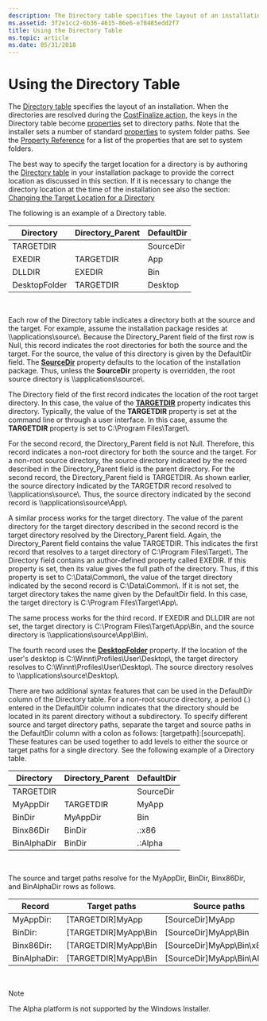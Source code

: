 ```yaml
---
description: The Directory table specifies the layout of an installation.
ms.assetid: 3f2e1cc2-6b36-4615-86e6-e78485edd2f7
title: Using the Directory Table
ms.topic: article
ms.date: 05/31/2018
---
```


# Using the Directory Table

The [Directory table](directory-table.md) specifies the layout of an installation. When the directories are resolved during the [CostFinalize action](costfinalize-action.md), the keys in the Directory table become [properties](properties.md) set to directory paths. Note that the installer sets a number of standard [properties](properties.md) to system folder paths. See the [Property Reference](property-reference.md) for a list of the properties that are set to system folders.

The best way to specify the target location for a directory is by authoring the [Directory table](directory-table.md) in your installation package to provide the correct location as discussed in this section. If it is necessary to change the directory location at the time of the installation see also the section: [Changing the Target Location for a Directory](changing-the-target-location-for-a-directory.md)

The following is an example of a Directory table.



| Directory     | Directory\_Parent | DefaultDir |
|---------------|-------------------|------------|
| TARGETDIR     |                   | SourceDir  |
| EXEDIR        | TARGETDIR         | App        |
| DLLDIR        | EXEDIR            | Bin        |
| DesktopFolder | TARGETDIR         | Desktop    |



 

Each row of the Directory table indicates a directory both at the source and the target. For example, assume the installation package resides at \\\\applications\\source\\. Because the Directory\_Parent field of the first row is Null, this record indicates the root directories for both the source and the target. For the source, the value of this directory is given by the DefaultDir field. The [**SourceDir**](sourcedir.md) property defaults to the location of the installation package. Thus, unless the **SourceDir** property is overridden, the root source directory is \\\\applications\\source\\.

The Directory field of the first record indicates the location of the root target directory. In this case, the value of the [**TARGETDIR**](targetdir.md) property indicates this directory. Typically, the value of the **TARGETDIR** property is set at the command line or through a user interface. In this case, assume the **TARGETDIR** property is set to C:\\Program Files\\Target\\.

For the second record, the Directory\_Parent field is not Null. Therefore, this record indicates a non-root directory for both the source and the target. For a non-root source directory, the source directory indicated by the record described in the Directory\_Parent field is the parent directory. For the second record, the Directory\_Parent field is TARGETDIR. As shown earlier, the source directory indicated by the TARGETDIR record resolved to \\\\applications\\source\\. Thus, the source directory indicated by the second record is \\\\applications\\source\\App\\.

A similar process works for the target directory. The value of the parent directory for the target directory described in the second record is the target directory resolved by the Directory\_Parent field. Again, the Directory\_Parent field contains the value TARGETDIR. This indicates the first record that resolves to a target directory of C:\\Program Files\\Target\\. The Directory field contains an author-defined property called EXEDIR. If this property is set, then its value gives the full path of the directory. Thus, if this property is set to C:\\Data\\Common\\, the value of the target directory indicated by the second record is C:\\Data\\Common\\. If it is not set, the target directory takes the name given by the DefaultDir field. In this case, the target directory is C:\\Program Files\\Target\\App\\.

The same process works for the third record. If EXEDIR and DLLDIR are not set, the target directory is C:\\Program Files\\Target\\App\\Bin, and the source directory is \\\\applications\\source\\App\\Bin\\.

The fourth record uses the [**DesktopFolder**](desktopfolder.md) property. If the location of the user's desktop is C:\\Winnt\\Profiles\\User\\Desktop\\, the target directory resolves to C:\\Winnt\\Profiles\\User\\Desktop\\. The source directory resolves to \\\\applications\\source\\Desktop\\.

There are two additional syntax features that can be used in the DefaultDir column of the Directory table. For a non-root source directory, a period (.) entered in the DefaultDir column indicates that the directory should be located in its parent directory without a subdirectory. To specify different source and target directory paths, separate the target and source paths in the DefaultDir column with a colon as follows: \[targetpath\]:\[sourcepath\]. These features can be used together to add levels to either the source or target paths for a single directory. See the following example of a Directory table.



| Directory   | Directory\_Parent | DefaultDir |
|-------------|-------------------|------------|
| TARGETDIR   |                   | SourceDir  |
| MyAppDir    | TARGETDIR         | MyApp      |
| BinDir      | MyAppDir          | Bin        |
| Binx86Dir   | BinDir            | .:x86      |
| BinAlphaDir | BinDir            | .:Alpha    |



 

The source and target paths resolve for the MyAppDir, BinDir, Binx86Dir, and BinAlphaDir rows as follows.



| Record       | Target paths            | Source paths                   |
|--------------|-------------------------|--------------------------------|
| MyAppDir:    | \[TARGETDIR\]MyApp      | \[SourceDir\]MyApp             |
| BinDir:      | \[TARGETDIR\]MyApp\\Bin | \[SourceDir\]MyApp\\Bin        |
| Binx86Dir:   | \[TARGETDIR\]MyApp\\Bin | \[SourceDir\]MyApp\\Bin\\x86   |
| BinAlphaDir: | \[TARGETDIR\]MyApp\\Bin | \[SourceDir\]MyApp\\Bin\\Alpha |



 

> [!Note]  
> The Alpha platform is not supported by the Windows Installer.

 

 

 



